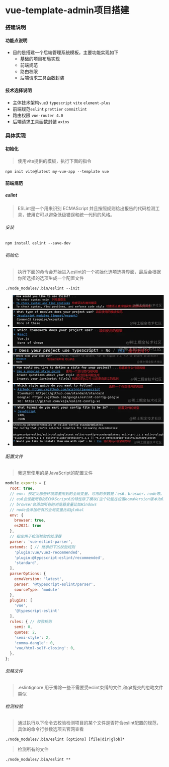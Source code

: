 # vue-template-admin项目搭建

### 搭建说明

#### 功能点说明

+ 目的是搭建一个后端管理系统模板，主要功能实现如下
  + 基础的项目布局实现
  + 前端规范
  + 路由权限
  + 后端请求工具函数封装

#### 技术选择说明

+ 主体技术架构`vue3` `typescript`  `vite` `element-plus`
+ 前端规范`eslint`  `prettier`  `commitlint`
+ 路由权限 `vue-router 4.0`
+ 后端请求工具函数封装 `axios`



### 具体实现

#### 初始化

> 使用vite提供的模板，执行下面的指令

`npm init vite@latest my-vue-app --template vue`

#### 前端规范

##### eslint

> ESLint是一个用来识别 ECMAScript 并且按照规则给出报告的代码检测工具，使用它可以避免低级错误和统一代码的风格。

###### 安装

~~~shell
npm install eslint --save-dev
~~~

###### 初始化

> 执行下面的命令会开始进入eslint的一个初始化选项选择界面，最后会根据你所选择的选项生成一个配置文件

~~~
./node_modules/.bin/eslint --init
~~~

+ <img src=".\independence\eslint-init\1.jpg" style="zoom:150%;" />

+ <img src=".\independence\eslint-init\2.jpg" style="zoom:150%;" />

+ <img src=".\independence\eslint-init\3.jpg" style="zoom: 200%;" />

+ <img src=".\independence\eslint-init\4.jpg" style="zoom: 200%;" />
+ <img src=".\independence\eslint-init\5.jpg" style="zoom:150%;" />
+ <img src=".\independence\eslint-init\6.jpg" style="zoom:150%;" />
+ <img src=".\independence\eslint-init\7.jpg" style="zoom:150%;" />
+ <img src=".\independence\eslint-init\8.jpg" style="zoom:150%;" />
+ <img src=".\independence\eslint-init\9.jpg" style="zoom:150%;" />

###### 配置文件

> 我这里使用的是JavaScript的配置文件

~~~javascript
module.exports = {
  root: true,
  // env: 预定义那些环境需要用到的全局变量，可用的参数是：es6、broswer、node等。
  // es6会使能所有的ECMAScript6的特性除了模块(这个功能在设置ecmaVersion版本为6的时候会自动设置)
  // browser会添加所有的浏览器变量比如Windows
  // node会添加所有的全局变量比如global
  env: { 
    browser: true,
    es2021: true
  },
  // 指定用于检测校验的处理器
  parser: 'vue-eslint-parser', 
  extends: [ // 继承如下的校验规则
    'plugin:vue/vue3-recommended',
    'plugin:@typescript-eslint/recommended',
    'standard',
  ],
  parserOptions: {
    ecmaVersion: 'latest',
    parser: '@typescript-eslint/parser',
    sourceType: 'module'
  },
  plugins: [
    'vue',
    '@typescript-eslint'
  ],
  rules: { // 校验规则
    semi: 0,
    quotes: 2,
    'semi-style': 2,
    'comma-dangle': 0,
    'vue/html-self-closing': 0,
  },
};
~~~

###### 忽略文件

> .eslintignore 用于排除一些不需要受eslint束缚的文件,和git提交的忽略文件类似

###### 检测校验

> 通过执行以下命令去校验检测项目的某个文件是否符合eslint配置的规范，具体的命令行参数选项去官网查看

~~~shell
./node_modules/.bin/eslint [options] [file|dir|glob]*
~~~

> 检测所有的文件

~~~shell
./node_modules/.bin/eslint ** 
~~~

